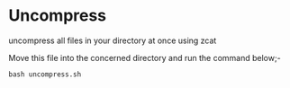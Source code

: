 # Uncompress
uncompress all files in your directory at once using zcat

Move this file into the concerned directory and run the command below;-

`bash uncompress.sh`
